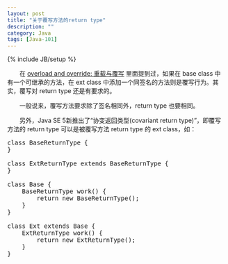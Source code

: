 ```yaml
---
layout: post
title: "关于覆写方法的return type"
description: ""
category: Java
tags: [Java-101]
---
```

{% include JB/setup %}

　　在 [overload and override: 重载与覆写](/java/2009/03/23/overload-and-override/) 里面提到过，如果在 base class 中有一个可继承的方法，在 ext class 中添加一个同签名的方法则是覆写行为。其实，覆写对 return type 还是有要求的。  

　　一般说来，覆写方法要求除了签名相同外，return type 也要相同。  

　　另外，Java SE 5新推出了“协变返回类型(covariant return type)”，即覆写方法的 return type 可以是被覆写方法 return type 的 ext class，如：

<pre class="prettyprint linenums">
class BaseReturnType {  
}  
  
class ExtReturnType extends BaseReturnType {  
}  
  
class Base {  
	BaseReturnType work() {  
		return new BaseReturnType();  
	}  
}  
  
class Ext extends Base {  
	ExtReturnType work() {  
		return new ExtReturnType();  
	}  
} 
</pre> 